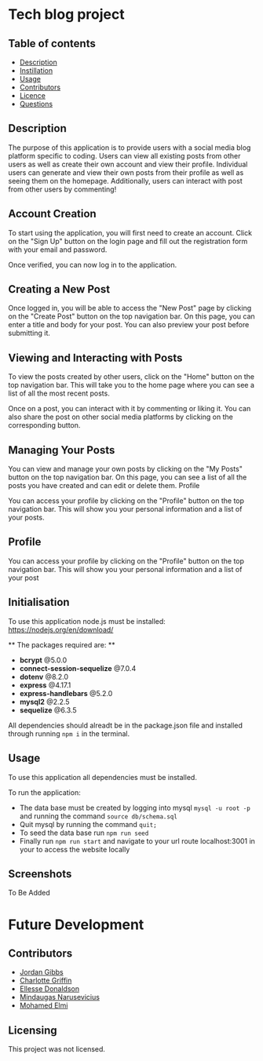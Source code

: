 # Tech blog project 

 ## Table of contents

  * [Description](#Description)
  * [Instillation](#Instillation)
  * [Usage](#Usage)
  * [Contributors](#Contributing)
  * [Licence](#License)
  * [Questions](#Questions)
  

## Description

The purpose of this application is to provide users with a social media blog platform specific to coding. Users can view all existing posts from other users as well as create their own account and view their profile. Individual users can generate and view their own posts from their profile as well as seeing them on the homepage. Additionally, users can interact with post from other users by commenting!


## Account Creation
To start using the application, you will first need to create an account. Click on the "Sign Up" button on the login page and fill out the registration form with your email and password. 

Once verified, you can now log in to the application.

## Creating a New Post

Once logged in, you will be able to access the "New Post" page by clicking on the "Create Post" button on the top navigation bar. On this page, you can enter a title and body for your post. You can also preview your post before submitting it.

## Viewing and Interacting with Posts

To view the posts created by other users, click on the "Home" button on the top navigation bar. This will take you to the home page where you can see a list of all the most recent posts.

Once on a post, you can interact with it by commenting or liking it. You can also share the post on other social media platforms by clicking on the corresponding button.

## Managing Your Posts

You can view and manage your own posts by clicking on the "My Posts" button on the top navigation bar. On this page, you can see a list of all the posts you have created and can edit or delete them.
Profile

You can access your profile by clicking on the "Profile" button on the top navigation bar. This will show you your personal information and a list of your posts.

## Profile

You can access your profile by clicking on the "Profile" button on the top navigation bar. This will show you your personal information and a list of your post


## Initialisation
To use this application node.js must be installed: https://nodejs.org/en/download/ <br />

** The packages required are: **
 * **bcrypt**  @5.0.0
 * **connect-session-sequelize** @7.0.4 
 * **dotenv** @8.2.0 
* **express** @4.17.1 
* **express-handlebars** @5.2.0 
* **mysql2** @2.2.5 
* **sequelize** @6.3.5 

All dependencies should alreadt be in the package.json file and installed through running ```npm i``` in the terminal.

## Usage
To use this application all dependencies must be installed. 

To run the application: 

* The data base must be created by logging into mysql ```mysql -u root -p``` and running the command ```source db/schema.sql```
* Quit mysql by running the command ```quit;```
* To seed the data base run ```npm run seed```
* Finally run ```npm run start``` and navigate to your url route localhost:3001 in your to access the website locally 

## Screenshots 

To Be Added

# Future Development 



## Contributors

* [Jordan Gibbs](https://github.com/gibbo3433)
* [Charlotte Griffin](https://github.com/Charl1410)
* [Ellesse Donaldson](https://github.com/ellessed) 
* [Mindaugas Narusevicius](https://github.com/MindOfDevelopment) 
* [Mohamed Elmi](https://github.com/moelmi89)

## Licensing 

This project was not licensed.
